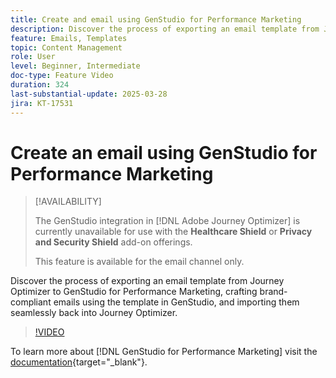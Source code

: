 ```yaml
---
title: Create and email using GenStudio for Performance Marketing
description: Discover the process of exporting an email template from Journey Optimizer to GenStudio for Performance Marketing, crafting brand-compliant emails using the template in GenStudio, and importing them seamlessly back into Journey Optimizer.
feature: Emails, Templates
topic: Content Management
role: User
level: Beginner, Intermediate
doc-type: Feature Video
duration: 324
last-substantial-update: 2025-03-28
jira: KT-17531
---
```


# Create an email using GenStudio for Performance Marketing

>[!AVAILABILITY]
>
>The GenStudio integration in [!DNL Adobe Journey Optimizer] is currently unavailable for use with the **Healthcare Shield** or **Privacy and Security Shield** add-on offerings.
>
>This feature is available for the email channel only.

Discover the process of exporting an email template from Journey Optimizer to GenStudio for Performance Marketing, crafting brand-compliant emails using the template in GenStudio, and importing them seamlessly back into Journey Optimizer.

>[!VIDEO](https://video.tv.adobe.com/v/3456038/?learn=on&enablevpops)

To learn more about [!DNL GenStudio for Performance Marketing] visit the [documentation](https://experienceleague.adobe.com/en/docs/genstudio-for-performance-marketing/user-guide/home){target="_blank"}.
